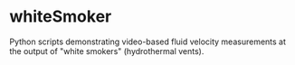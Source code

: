 # whiteSmoker
Python scripts demonstrating video-based fluid velocity measurements at the output of "white smokers" (hydrothermal vents).
